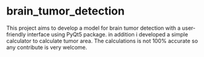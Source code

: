 # brain_tumor_detection
This project aims to develop a model for brain tumor detection with a user-friendly interface using PyQt5 package. in addition i developed a simple calculator to calculate tumor area. The calculations is not 100% accurate so any contribute is very welcome.
